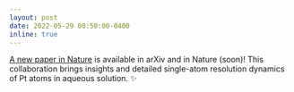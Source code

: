 ```yaml
---
layout: post
date: 2022-05-29 00:50:00-0400
inline: true
---
```


[A new paper in Nature](https://arxiv.org/abs/2203.04906) is available in arXiv and in Nature (soon)! This collaboration brings insights and detailed single-atom resolution dynamics of Pt atoms in aqueous solution. :sparkles:
